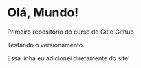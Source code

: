 # Olá, Mundo!
 Primeiro repositório do curso de Git e Github

Testando o versionamento.

Essa linha eu adicionei diretamente do site!
